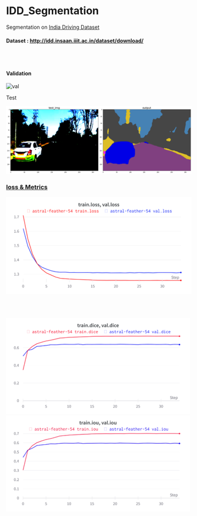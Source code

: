 # IDD_Segmentation
Segmentation on [India Driving Dataset](http://idd.insaan.iiit.ac.in/)

#### Dataset : http://idd.insaan.iiit.ac.in/dataset/download/
<br />
<br />

#### Validation

![val](https://user-images.githubusercontent.com/64360057/170691870-16cf335b-5279-4f52-a010-7e1ed7a28ef0.png)

Test

![test](https://github.com/nikhilreddybilla28/IDD_segmentation/blob/main/preds/test.png?raw=true)

### [loss & Metrics](https://wandb.ai/nikilr/IDD_seg/reports/IDD-segmentation--VmlldzoyMDgwMTI5?accessToken=frm8454xffcoresvqc983amufxaeb58pxj19631qtel9guj4au5sw3zsecmb1j92)

<p align="left">
  <img src="https://github.com/nikhilreddybilla28/IDD_segmentation/blob/main/metrics/loss.png?raw=true" width="600" title="Loss">
 </p>

<br />
<br />

 <p align="left">
  <img src="https://github.com/nikhilreddybilla28/IDD_segmentation/blob/main/metrics/dice.png?raw=true" width="500" alt="Dice_Score">
  <img src="https://github.com/nikhilreddybilla28/IDD_segmentation/blob/main/metrics/iou.png?raw=true" width="500" alt="IOU/Jaccard_score">
</p>
